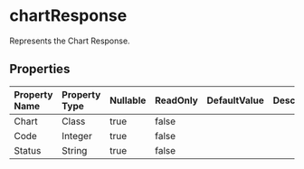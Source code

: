 # **chartResponse**

Represents the Chart Response. 

## **Properties**

| Property Name | Property Type | Nullable |  ReadOnly | DefaultValue | Description | 
| :- | :- | :- |:- |  :- | :- |
|Chart|Class|true|false |  ||
|Code|Integer|true|false |  ||
|Status|String|true|false |  ||

